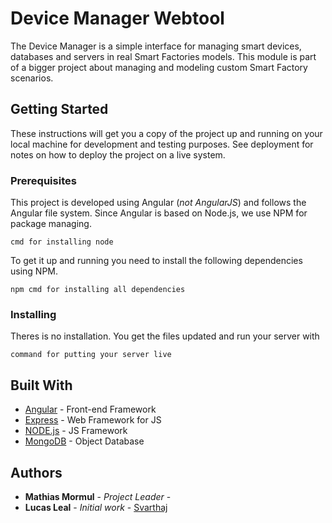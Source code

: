 # Device Manager Webtool

The Device Manager is a simple interface for managing smart devices, databases and servers in real Smart Factories models. This module is part of a bigger project about managing and modeling custom Smart Factory scenarios.  

## Getting Started

These instructions will get you a copy of the project up and running on your local machine for development and testing purposes. See deployment for notes on how to deploy the project on a live system.

### Prerequisites

This project is developed using Angular (*not AngularJS*) and follows the Angular file system. Since Angular is based on Node.js, we use NPM for package managing.

```
cmd for installing node
```

To get it up and running you need to install the following dependencies using NPM.

```
npm cmd for installing all dependencies
```

### Installing

Theres is no installation. You get the files updated and run your server with

```
command for putting your server live
```

## Built With

* [Angular](https://angular.io/) - Front-end Framework
* [Express](https://expressjs.com/) - Web Framework for JS
* [NODE.js](https://nodejs.org/en/) - JS Framework
* [MongoDB](https://www.mongodb.com/) - Object Database

## Authors

* **Mathias Mormul** - *Project Leader* -
* **Lucas Leal** - *Initial work* - [Svarthaj](https://github.com/Svarthaj)
